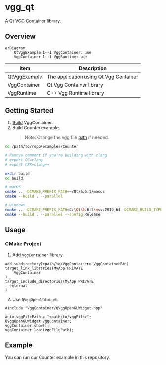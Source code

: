 # vgg_qt
A Qt VGG Container library. 

## Overview
```mermaid
erDiagram
    QtVggExample 1--1 VggContainer: use
    VggContainer 1--1 VggRuntime: use
```
|Item|Description|
|-|-|
|QtVggExample|The application using Qt Vgg Container|
|VggContainer| Qt Vgg Container library |
|VggRuntime| C++ Vgg Runtime library|


## Getting Started

1. [Build](https://github.com/verygoodgraphics/vgg_runtime?tab=readme-ov-file#qt-building-example) VggContainer.
2. Build Counter example.  
   >Note: Change the vgg file [path](https://github.com/verygoodgraphics/vgg_qt/blob/main/examples/Counter/main.cpp#L17) if needed.

``` bash
cd /path/to/repo/examples/Counter

# Remove comment if you're building with clang
# export CC=clang
# export CXX=clang++

mkdir build
cd build

# macOS
cmake .. -DCMAKE_PREFIX_PATH=~/Qt/6.6.1/macos
cmake --build . --parallel 

# windows
cmake .. -DCMAKE_PREFIX_PATH=C:\Qt\6.6.3\msvc2019_64 -DCMAKE_BUILD_TYPE=Release
cmake --build . --parallel --config Release
```

## Usage
### CMake Project
1. Add `VggContainer` library.
```
add_subdirectory(<path/to/VggContainer> VggContainerBin)
target_link_libraries(MyApp PRIVATE
    VggContainer
)
target_include_directories(MyApp PRIVATE
  external
)
```
2. Use `QVggOpenGLWidget`.
```
#include "VggContainer/QVggOpenGLWidget.hpp"

auto vggFilePath = "<path/to/vggFile>";
QVggOpenGLWidget vggContainer;
vggContainer.show();
vggContainer.load(vggFilePath);

```


## Example
You can run our Counter example in this repository.